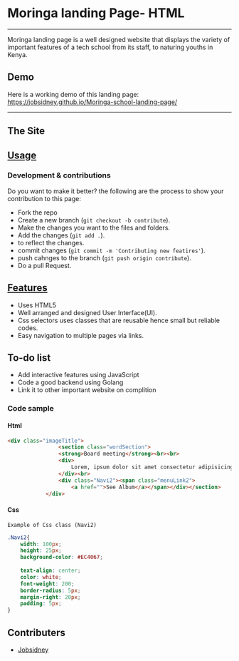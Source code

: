 # Moringa landing Page- HTML
***


Moringa landing page is a well designed website that displays the variety of important features of a tech school from its staff,
to naturing youths in Kenya.

## Demo
Here is a working demo of this landing page: https://jobsidney.github.io/Moringa-school-landing-page/

***
## The Site

## [Usage](https://jobsidney.github.io/Moringa-school-landing-page/) 

### Development & contributions

Do you want to make it better?
the following are the process to show your contribution to this page:

- Fork the repo
- Create a new branch (`git checkout -b contribute`).
- Make the changes you want to the files and folders.
- Add the changes (`git add .`).
- to reflect the changes.
- commit changes (`git commit -m 'Contributing new featires'`).
- push cahnges to the branch (`git push origin contribute`).
- Do a pull Request.
  


## [Features]()

- Uses HTML5
- Well arranged and designed User Interface(UI).
- Css selectors uses classes that are reusable hence small but reliable codes.
- Easy navigation to multiple pages via links.
  

## To-do list
- Add interactive features using JavaScript
- Code a good backend using Golang
- Link it to other important website on complition
  
### Code sample
#### Html
```Html
<div class="imageTitle">
                <section class="wordSection">
                <strong>Board meeting</strong><br><br>
                <div>
                    Lorem, ipsum dolor sit amet consectetur adipisicing elit. Nam est purus, consectetur sit frim bot
                </div><br>
                <div class="Navi2"><span class="menuLink2">
                    <a href="">See Album</a></span></div></section>
            </div>
```

#### Css
    Example of Css class (Navi2)
```Css
.Navi2{
    width: 100px;
    height: 25px;
    background-color: #EC4067;
  
    text-align: center;
    color: white;
    font-weight: 200;
    border-radius: 5px;
    margin-right: 20px;
    padding: 5px;
}
```
## Contributers
- [Jobsidney](https://github.com/Jobsidney/)
